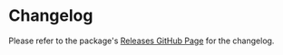 # Changelog

Please refer to the package's [Releases GitHub Page](https://github.com/realitycollective/com.realitytoolkit.boundary/releases) for the changelog.